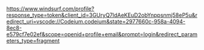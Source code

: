 https://www.windsurf.com/profile?response_type=token&client_id=3GUryQ7ldAeKEuD2obYnppsnmj58eP5u&redirect_uri=vscode://Codeium.codeium&state=2977660c-958a-4094-8ec8-e579cf7e02ef&scope=openid+profile+email&prompt=login&redirect_parameters_type=fragment

